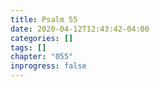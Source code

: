 ```yaml
---
title: Psalm 55
date: 2020-04-12T12:43:42-04:00
categories: []
tags: []
chapter: "055"
inprogress: false
---
```


